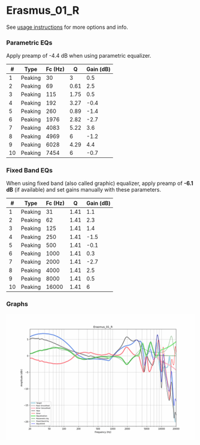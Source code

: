 # Erasmus_01_R
See [usage instructions](https://github.com/jaakkopasanen/AutoEq#usage) for more options and info.

### Parametric EQs
Apply preamp of -4.4 dB when using parametric equalizer.

|   # | Type    |   Fc (Hz) |    Q |   Gain (dB) |
|-----|---------|-----------|------|-------------|
|   1 | Peaking |        30 | 3    |         0.5 |
|   2 | Peaking |        69 | 0.61 |         2.5 |
|   3 | Peaking |       115 | 1.75 |         0.5 |
|   4 | Peaking |       192 | 3.27 |        -0.4 |
|   5 | Peaking |       260 | 0.89 |        -1.4 |
|   6 | Peaking |      1976 | 2.82 |        -2.7 |
|   7 | Peaking |      4083 | 5.22 |         3.6 |
|   8 | Peaking |      4969 | 6    |        -1.2 |
|   9 | Peaking |      6028 | 4.29 |         4.4 |
|  10 | Peaking |      7454 | 6    |        -0.7 |

### Fixed Band EQs
When using fixed band (also called graphic) equalizer, apply preamp of **-6.1 dB** (if available) and set gains manually with these parameters.

|   # | Type    |   Fc (Hz) |    Q |   Gain (dB) |
|-----|---------|-----------|------|-------------|
|   1 | Peaking |        31 | 1.41 |         1.1 |
|   2 | Peaking |        62 | 1.41 |         2.3 |
|   3 | Peaking |       125 | 1.41 |         1.4 |
|   4 | Peaking |       250 | 1.41 |        -1.5 |
|   5 | Peaking |       500 | 1.41 |        -0.1 |
|   6 | Peaking |      1000 | 1.41 |         0.3 |
|   7 | Peaking |      2000 | 1.41 |        -2.7 |
|   8 | Peaking |      4000 | 1.41 |         2.5 |
|   9 | Peaking |      8000 | 1.41 |         0.5 |
|  10 | Peaking |     16000 | 1.41 |         6   |

### Graphs
![](./Erasmus_01_R.png)
